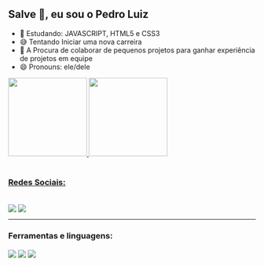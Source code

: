 ## Salve 🤙, eu sou o Pedro Luiz



- 🌱 Estudando: JAVASCRIPT, HTML5 e CSS3
- 😅 Tentando Iniciar uma nova carreira
- 🤝 A Procura de colaborar de pequenos projetos para ganhar experiência de projetos em equipe
- 😄 Pronouns: ele/dele


<div>
  <a href='https://www.linkedin.com/in/imercyzl/' target='_blank'>
  <img height ='160em' src='https://github-readme-stats.vercel.app/api?username=iMercyzl&show_icons=true&theme=onedark'/>
  <img height ='160em' src='https://github-readme-stats.vercel.app/api/top-langs?username=iMercyzl&show_icons=true&theme=onedark&locale=en&layout=compact'/>
</div><br>
  <h3>Redes Sociais:</h3>
    <p algn='left'>
      <a href='https://img.shields.io/badge/LinkedIn-0077B5?style=for-the-badge&logo=linkedin&logoColor=white'
    </p>
  <div style='display: inline block'><br>
    <a href='https://www.linkedin.com/in/imercyzl/'><img align='center' alt'Linkedinlogo' src ='https://img.shields.io/badge/LinkedIn-0077B5?style=for-the-badge&logo=linkedin&logoColor=white' target='_blank'/></a>
    <a href='https://twitter.com/imercyzl'><img align='center' alt'Twitterlogo' src ='https://img.shields.io/badge/Twitter-1DA1F2?style=for-the-badge&logo=twitter&logoColor=white' target='_blank'/></a>
  </div>
  
  ---
  <h3>Ferramentas e linguagens:</h3>
  
  <div style='display: inline block'>
    <img align='center' alt'JavaScript' src ='https://img.shields.io/badge/JavaScript-F7DF1E?style=for-the-badge&logo=javascript&logoColor=black'/>
    <img align='center' alt'Html5' src ='https://img.shields.io/badge/HTML5-E34F26?style=for-the-badge&logo=html5&logoColor=white'/>
    <img align='center' alt'Css3' src ='https://img.shields.io/badge/CSS3-1572B6?style=for-the-badge&logo=css3&logoColor=white'/>
    
  
  </div>
  
  
